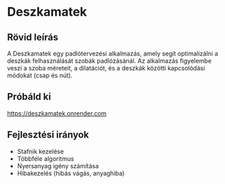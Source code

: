 # Deszkamatek

## Rövid leírás
A Deszkamatek egy padlótervezési alkalmazás, amely segít optimalizálni a deszkák felhasználását szobák padlózásánál. Az alkalmazás figyelembe veszi a szoba méreteit, a dilatációt, és a deszkák közötti kapcsolódási módokat (csap és nút).

## Próbáld ki
https://deszkamatek.onrender.com

## Fejlesztési irányok
- Stafnik kezelése
- Többféle algoritmus
- Nyersanyag igény számítása
- Hibakezelés (hibás vágás, anyaghiba)
